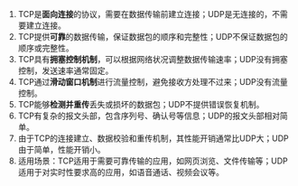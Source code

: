1. TCP是**面向连接**的协议，需要在数据传输前建立连接；UDP是无连接的，不需要建立连接。
2. TCP提供**可靠**的数据传输，保证数据包的顺序和完整性；UDP不保证数据包的顺序或完整性。
3. TCP具有**拥塞控制机制**，可以根据网络状况调整数据传输速率；UDP没有拥塞控制，发送速率通常固定。
4. TCP通过**滑动窗口机制**进行流量控制，避免接收方处理不过来；UDP没有流量控制。
5. TCP能够**检测并重传**丢失或损坏的数据包；UDP不提供错误恢复机制。
6. TCP有复杂的报文头部，包含序列号、确认号等信息；UDP的报文头部相对简单。
7. 由于TCP的连接建立、数据校验和重传机制，其性能开销通常比UDP大；UDP由于简单，性能开销小。
8. 适用场景：TCP适用于需要可靠传输的应用，如网页浏览、文件传输等；UDP适用于对实时性要求高的应用，如语音通话、视频会议等。